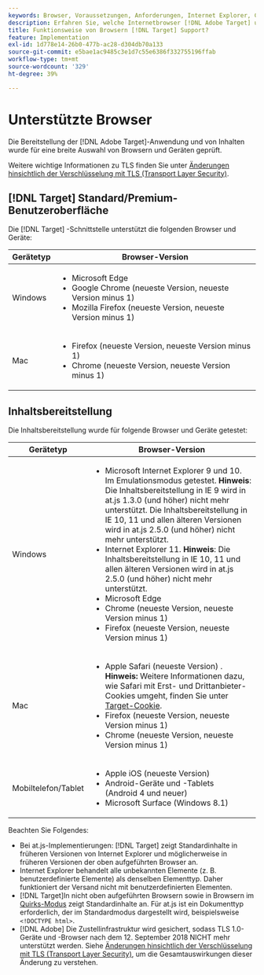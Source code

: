 ```yaml
---
keywords: Browser, Voraussetzungen, Anforderungen, Internet Explorer, Chrome, Firefox, Safari, Android, Oberfläche, Browser0
description: Erfahren Sie, welche Internetbrowser [!DNL Adobe Target] unterstützt für die Benutzeroberfläche und die Inhaltsbereitstellung.
title: Funktionsweise von Browsern [!DNL Target] Support?
feature: Implementation
exl-id: 1d778e14-26b0-477b-ac28-d304db70a133
source-git-commit: e5bae1ac9485c3e1d7c55e6386f332755196ffab
workflow-type: tm+mt
source-wordcount: '329'
ht-degree: 39%

---
```


# Unterstützte Browser

Die Bereitstellung der [!DNL Adobe Target]-Anwendung und von Inhalten wurde für eine breite Auswahl von Browsern und Geräten geprüft.

Weitere wichtige Informationen zu TLS finden Sie unter [Änderungen hinsichtlich der Verschlüsselung mit TLS (Transport Layer Security)](tls-transport-layer-security-encryption.md).

## [!DNL Target] Standard/Premium-Benutzeroberfläche

Die [!DNL Target] -Schnittstelle unterstützt die folgenden Browser und Geräte:

| Gerätetyp | Browser-Version |
|--- |--- |
| Windows | <ul><li>Microsoft Edge</li><li>Google Chrome (neueste Version, neueste Version minus 1)</li><li>Mozilla Firefox (neueste Version, neueste Version minus 1)</li></ul> |
| Mac | <ul><li>Firefox (neueste Version, neueste Version minus 1)</li><li>Chrome (neueste Version, neueste Version minus 1)</li></ul> |

## Inhaltsbereitstellung

Die Inhaltsbereitstellung wurde für folgende Browser und Geräte getestet:

| Gerätetyp | Browser-Version |
|--- |--- |
| Windows | <ul><li>Microsoft Internet Explorer 9 und 10. Im Emulationsmodus getestet. **Hinweis**: Die Inhaltsbereitstellung in IE 9 wird in at.js 1.3.0 (und höher) nicht mehr unterstützt. Die Inhaltsbereitstellung in IE 10, 11 und allen älteren Versionen wird in at.js 2.5.0 (und höher) nicht mehr unterstützt.</li><li>Internet Explorer 11. **Hinweis**: Die Inhaltsbereitstellung in IE 10, 11 und allen älteren Versionen wird in at.js 2.5.0 (und höher) nicht mehr unterstützt.</li><li>Microsoft Edge</li><li>Chrome (neueste Version, neueste Version minus 1)</li><li>Firefox (neueste Version, neueste Version minus 1)</li></ul> |
| Mac | <ul><li>Apple Safari (neueste Version)  . **Hinweis:** Weitere Informationen dazu, wie Safari mit Erst- und Drittanbieter-Cookies umgeht, finden Sie unter [Target-Cookie](../implement/client-side/atjs/atjs-cookies.md).</li><li>Firefox (neueste Version, neueste Version minus 1)</li><li>Chrome (neueste Version, neueste Version minus 1)</li></ul> |
| Mobiltelefon/Tablet | <ul><li>Apple iOS (neueste Version)</li><li>Android-Geräte und -Tablets (Android 4 und neuer)</li><li>Microsoft Surface (Windows 8.1)</li></ul> |

Beachten Sie Folgendes:

* Bei at.js-Implementierungen: [!DNL Target] zeigt Standardinhalte in früheren Versionen von Internet Explorer und möglicherweise in früheren Versionen der oben aufgeführten Browser an.
* Internet Explorer behandelt alle unbekannten Elemente (z. B. benutzerdefinierte Elemente) als denselben Elementtyp. Daher funktioniert der Versand nicht mit benutzerdefinierten Elementen.
* [!DNL Target]In nicht oben aufgeführten Browsern sowie in Browsern im [Quirks-Modus](https://en.wikipedia.org/wiki/Quirks_mode) zeigt Standardinhalte an. Für at.js ist ein Dokumenttyp erforderlich, der im Standardmodus dargestellt wird, beispielsweise `<!DOCTYPE html>`.
* [!DNL Adobe] Die Zustellinfrastruktur wird gesichert, sodass TLS 1.0-Geräte und -Browser nach dem 12. September 2018 NICHT mehr unterstützt werden. Siehe [Änderungen hinsichtlich der Verschlüsselung mit TLS (Transport Layer Security)](../before-implement/tls-transport-layer-security-encryption.md), um die Gesamtauswirkungen dieser Änderung zu verstehen.
